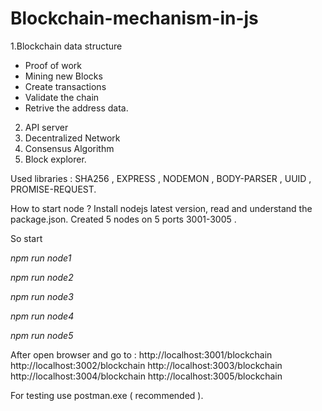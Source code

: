 # Blockchain-mechanism-in-js
1.Blockchain data structure
 * Proof of work
 * Mining new Blocks
 * Create transactions
 * Validate the chain
 * Retrive the address data.
2. API server
3. Decentralized Network
4. Consensus Algorithm
5. Block explorer.

Used libraries : SHA256 , EXPRESS , NODEMON , BODY-PARSER , UUID , PROMISE-REQUEST.

How to start node ?
Install nodejs latest version, read and understand the package.json. 
Created 5 nodes on 5 ports 3001-3005 .

So start 

*npm run node1*

*npm run node2*

*npm run node3* 

*npm run node4* 

*npm run node5*

After open browser and go to :
http://localhost:3001/blockchain
http://localhost:3002/blockchain
http://localhost:3003/blockchain
http://localhost:3004/blockchain
http://localhost:3005/blockchain

For testing use postman.exe ( recommended ).
